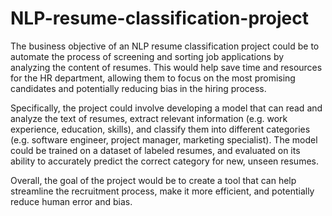 # NLP-resume-classification-project

The business objective of an NLP resume classification project could be to automate the process of screening and sorting job applications by analyzing the content of resumes. This would help save time and resources for the HR department, allowing them to focus on the most promising candidates and potentially reducing bias in the hiring process.

Specifically, the project could involve developing a model that can read and analyze the text of resumes, extract relevant information (e.g. work experience, education, skills), and classify them into different categories (e.g. software engineer, project manager, marketing specialist). The model could be trained on a dataset of labeled resumes, and evaluated on its ability to accurately predict the correct category for new, unseen resumes.

Overall, the goal of the project would be to create a tool that can help streamline the recruitment process, make it more efficient, and potentially reduce human error and bias.

